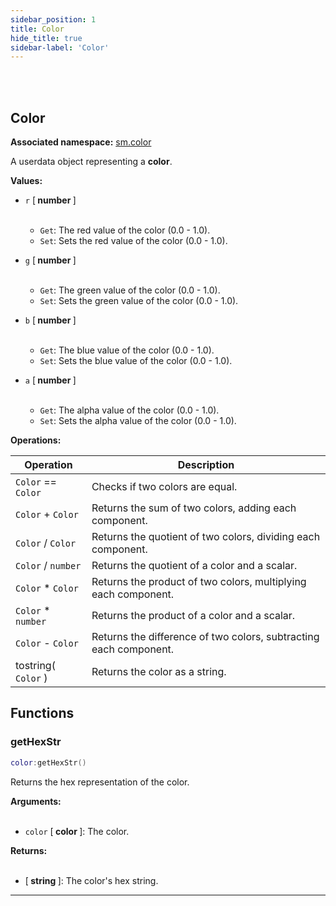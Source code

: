 ```yaml
---
sidebar_position: 1
title: Color
hide_title: true
sidebar-label: 'Color'
---
```


<br></br>

## Color

**Associated namespace:** [sm.color](/lua/Game-Script-Environment/Static-Functions/sm.color)

A userdata object representing a <strong>color</strong>.

<strong>Values:</strong>

- <code>r</code> [<strong> number </strong>] <br></br>

	- <code>Get</code>: The red value of the color (0.0 - 1.0).
	- <code>Set</code>: Sets the red value of the color (0.0 - 1.0).


- <code>g</code> [<strong> number </strong>] <br></br>

	- <code>Get</code>: The green value of the color (0.0 - 1.0).
	- <code>Set</code>: Sets the green value of the color (0.0 - 1.0).


- <code>b</code> [<strong> number </strong>] <br></br>

	- <code>Get</code>: The blue value of the color (0.0 - 1.0).
	- <code>Set</code>: Sets the blue value of the color (0.0 - 1.0).


- <code>a</code> [<strong> number </strong>] <br></br>

	- <code>Get</code>: The alpha value of the color (0.0 - 1.0).
	- <code>Set</code>: Sets the alpha value of the color (0.0 - 1.0).


<strong>Operations:</strong>

| Operation   | Description |
| ----------- | ----------- |
| <code>Color</code> == <code>Color</code> | Checks if two colors are equal. |
| <code>Color</code> + <code>Color</code> | Returns the sum of two colors, adding each component. |
| <code>Color</code> / <code>Color</code> | Returns the quotient of two colors, dividing each component. |
| <code>Color</code> / <code>number</code> | Returns the quotient of a color and a scalar. |
| <code>Color</code> * <code>Color</code> | Returns the product of two colors, multiplying each component. |
| <code>Color</code> * <code>number</code> | Returns the product of a color and a scalar. |
| <code>Color</code> - <code>Color</code> | Returns the difference of two colors, subtracting each component. |
| tostring( <code>Color</code> ) | Returns the color as a string. |

## Functions

### getHexStr

```lua
color:getHexStr()
```

Returns the hex representation of the color.

<strong>Arguments:</strong> <br></br>

- <code>color</code> [<strong> color </strong>]: The color.

<strong>Returns:</strong> <br></br>

- [<strong> string </strong>]: The color's hex string.

---

